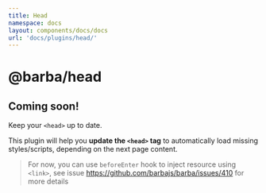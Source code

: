```yaml
---
title: Head
namespace: docs
layout: components/docs/docs
url: 'docs/plugins/head/'
---
```


# @barba/head

## Coming soon!

Keep your `<head>` up to date.

This plugin will help you **update the `<head>` tag** to automatically load missing styles/scripts, depending on the next page content.

> For now, you can use `beforeEnter` hook to inject resource using `<link>`, see issue https://github.com/barbajs/barba/issues/410 for more details
